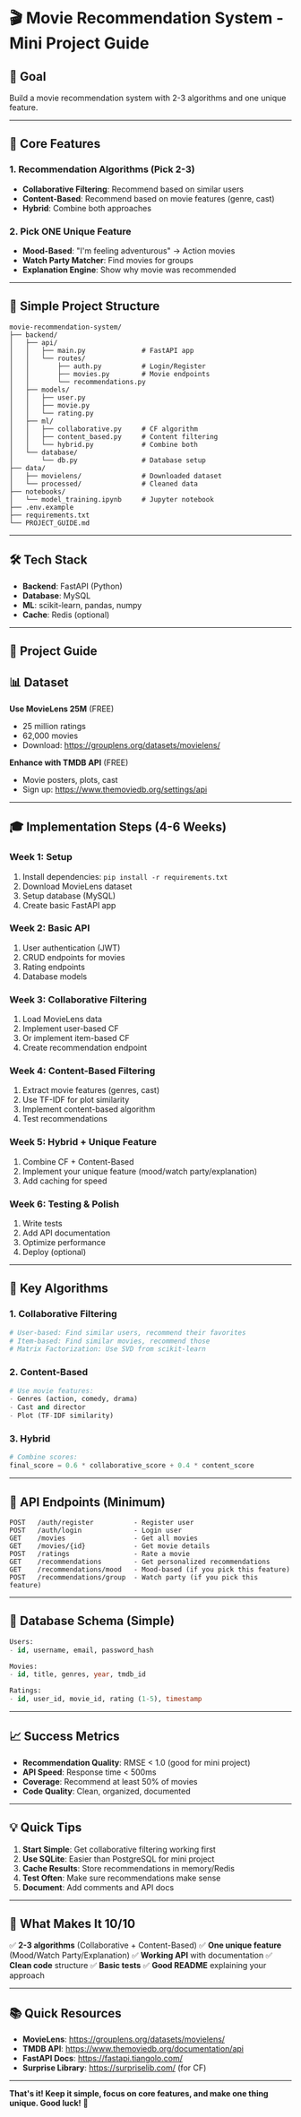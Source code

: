 # 🎬 Movie Recommendation System - Mini Project Guide

## 🎯 Goal
Build a movie recommendation system with 2-3 algorithms and one unique feature.

---

## 🚀 Core Features

### 1. **Recommendation Algorithms** (Pick 2-3)
- **Collaborative Filtering**: Recommend based on similar users
- **Content-Based**: Recommend based on movie features (genre, cast)
- **Hybrid**: Combine both approaches

### 2. **Pick ONE Unique Feature**
- **Mood-Based**: "I'm feeling adventurous" → Action movies
- **Watch Party Matcher**: Find movies for groups
- **Explanation Engine**: Show why movie was recommended

---

## 📁 Simple Project Structure

```
movie-recommendation-system/
├── backend/
│   ├── api/
│   │   ├── main.py              # FastAPI app
│   │   └── routes/
│   │       ├── auth.py          # Login/Register
│   │       ├── movies.py        # Movie endpoints
│   │       └── recommendations.py
│   ├── models/
│   │   ├── user.py
│   │   ├── movie.py
│   │   └── rating.py
│   ├── ml/
│   │   ├── collaborative.py     # CF algorithm
│   │   ├── content_based.py     # Content filtering
│   │   └── hybrid.py            # Combine both
│   └── database/
│       └── db.py                # Database setup
├── data/
│   ├── movielens/               # Downloaded dataset
│   └── processed/               # Cleaned data
├── notebooks/
│   └── model_training.ipynb     # Jupyter notebook
├── .env.example
├── requirements.txt
└── PROJECT_GUIDE.md
```

---

## 🛠️ Tech Stack

- **Backend**: FastAPI (Python)
- **Database**: MySQL
- **ML**: scikit-learn, pandas, numpy
- **Cache**: Redis (optional)

---

## 📄 Project Guide

## 📊 Dataset

**Use MovieLens 25M** (FREE)
- 25 million ratings
- 62,000 movies
- Download: https://grouplens.org/datasets/movielens/

**Enhance with TMDB API** (FREE)
- Movie posters, plots, cast
- Sign up: https://www.themoviedb.org/settings/api

---

## 🎓 Implementation Steps (4-6 Weeks)

### **Week 1: Setup**
1. Install dependencies: `pip install -r requirements.txt`
2. Download MovieLens dataset
3. Setup database (MySQL)
4. Create basic FastAPI app

### **Week 2: Basic API**
1. User authentication (JWT)
2. CRUD endpoints for movies
3. Rating endpoints
4. Database models

### **Week 3: Collaborative Filtering**
1. Load MovieLens data
2. Implement user-based CF
3. Or implement item-based CF
4. Create recommendation endpoint

### **Week 4: Content-Based Filtering**
1. Extract movie features (genres, cast)
2. Use TF-IDF for plot similarity
3. Implement content-based algorithm
4. Test recommendations

### **Week 5: Hybrid + Unique Feature**
1. Combine CF + Content-Based
2. Implement your unique feature (mood/watch party/explanation)
3. Add caching for speed

### **Week 6: Testing & Polish**
1. Write tests
2. Add API documentation
3. Optimize performance
4. Deploy (optional)

---

## 🎯 Key Algorithms

### 1. **Collaborative Filtering**
```python
# User-based: Find similar users, recommend their favorites
# Item-based: Find similar movies, recommend those
# Matrix Factorization: Use SVD from scikit-learn
```

### 2. **Content-Based**
```python
# Use movie features:
- Genres (action, comedy, drama)
- Cast and director
- Plot (TF-IDF similarity)
```

### 3. **Hybrid**
```python
# Combine scores:
final_score = 0.6 * collaborative_score + 0.4 * content_score
```

---

## 📝 API Endpoints (Minimum)

```
POST   /auth/register          - Register user
POST   /auth/login             - Login user
GET    /movies                 - Get all movies
GET    /movies/{id}            - Get movie details
POST   /ratings                - Rate a movie
GET    /recommendations        - Get personalized recommendations
GET    /recommendations/mood   - Mood-based (if you pick this feature)
POST   /recommendations/group  - Watch party (if you pick this feature)
```

---

## 💾 Database Schema (Simple)

```sql
Users:
- id, username, email, password_hash

Movies:
- id, title, genres, year, tmdb_id

Ratings:
- id, user_id, movie_id, rating (1-5), timestamp
```

---

## 📈 Success Metrics

- **Recommendation Quality**: RMSE < 1.0 (good for mini project)
- **API Speed**: Response time < 500ms
- **Coverage**: Recommend at least 50% of movies
- **Code Quality**: Clean, organized, documented

---

## 💡 Quick Tips

1. **Start Simple**: Get collaborative filtering working first
2. **Use SQLite**: Easier than PostgreSQL for mini project
3. **Cache Results**: Store recommendations in memory/Redis
4. **Test Often**: Make sure recommendations make sense
5. **Document**: Add comments and API docs

---

## 🚀 What Makes It 10/10

✅ **2-3 algorithms** (Collaborative + Content-Based)
✅ **One unique feature** (Mood/Watch Party/Explanation)
✅ **Working API** with documentation
✅ **Clean code** structure
✅ **Basic tests**
✅ **Good README** explaining your approach

---

## 📚 Quick Resources

- **MovieLens**: https://grouplens.org/datasets/movielens/
- **TMDB API**: https://www.themoviedb.org/documentation/api
- **FastAPI Docs**: https://fastapi.tiangolo.com/
- **Surprise Library**: https://surpriselib.com/ (for CF)

---

**That's it! Keep it simple, focus on core features, and make one thing unique. Good luck! 🎯**
